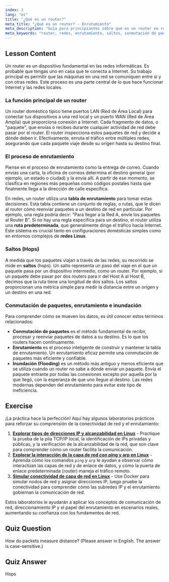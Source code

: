 ```yaml
---
index: 1
lang: "es"
title: "¿Qué es un router?"
meta_title: "¿Qué es un router? - Enrutamiento"
meta_description: "Guía para principiantes sobre qué es un router en redes. Aprenda sobre enrutamiento, conmutación de paquetes, saltos y cómo los routers usan tablas de enrutamiento para reenviar datos a través de redes. Esta guía de redes es esencial para aprender sobre redes en Linux."
meta_keywords: "router, redes, enrutamiento, saltos, conmutación de paquetes, redes Linux, tutorial principiantes, guía de redes"
---
```


## Lesson Content

Un router es un dispositivo fundamental en las redes informáticas. Es probable que tengas uno en casa que te conecta a Internet. Su trabajo principal es permitir que las máquinas en una red se comuniquen entre sí y con otras redes. Este proceso es una parte central de lo que hace funcionar Internet y las redes locales.

### La función principal de un router

Un router doméstico típico tiene puertos LAN (Red de Área Local) para conectar tus dispositivos a una red local y un puerto WAN (Red de Área Amplia) que proporciona conexión a Internet. Cada fragmento de datos, o "paquete", que envías o recibes durante cualquier actividad de red debe pasar por el router. El router inspecciona estos paquetes de red y decide a dónde deben ir. Efectivamente, enruta el tráfico entre múltiples redes, asegurando que cada paquete viaje desde su origen hasta su destino final.

### El proceso de enrutamiento

Piense en el proceso de enrutamiento como la entrega de correo. Cuando envías una carta, la oficina de correos determina el destino general (por ejemplo, un estado o ciudad) y la envía allí. A partir de ese momento, se clasifica en regiones más pequeñas como códigos postales hasta que finalmente llega a la dirección de calle específica.

En redes, un router utiliza una **tabla de enrutamiento** para tomar estas decisiones. Esta tabla contiene un conjunto de reglas, o rutas, que le dicen al router cómo reenviar paquetes a un destino de red en particular. Por ejemplo, una regla podría decir: "Para llegar a la Red A, envíe los paquetes al Router B". Si no hay una regla específica para un destino, el router utiliza una **ruta predeterminada**, que generalmente dirige el tráfico hacia Internet. Este sistema es crucial tanto en configuraciones domésticas simples como en entornos complejos de **redes Linux**.

### Saltos (Hops)

A medida que los paquetes viajan a través de las redes, su recorrido se mide en **saltos** (hops). Un salto representa un paso del viaje en el que un paquete pasa por un dispositivo intermedio, como un router. Por ejemplo, si un paquete debe pasar por dos routers para ir del Host A al Host B, decimos que la ruta tiene una longitud de dos saltos. Los saltos proporcionan una métrica simple para medir la distancia entre un origen y un destino en una red.

### Conmutación de paquetes, enrutamiento e inundación

Para comprender cómo se mueven los datos, es útil conocer estos términos relacionados:

- **Conmutación de paquetes** es el método fundamental de recibir, procesar y reenviar paquetes de datos a su destino. Es lo que los routers hacen continuamente.
- **Enrutamiento** es el proceso inteligente de construir y mantener la tabla de enrutamiento. Un enrutamiento eficaz permite una conmutación de paquetes más eficiente y confiable.
- **Inundación (Flooding)** es un método más antiguo y menos eficiente que se utiliza cuando un router no sabe a dónde enviar un paquete. Envía el paquete entrante por todas las conexiones excepto por aquella por la que llegó, con la esperanza de que uno llegue al destino. Las redes modernas dependen del enrutamiento para evitar este tipo de ineficiencia.

## Exercise

¡La práctica hace la perfección! Aquí hay algunos laboratorios prácticos para reforzar su comprensión de la conectividad de red y el enrutamiento:

1. **[Explorar tipos de direcciones IP y alcanzabilidad en Linux](https://labex.io/es/labs/comptia-explore-ip-address-types-and-reachability-in-linux-592780)** - Practique la prueba de la pila TCP/IP local, la identificación de IPs privadas y públicas, y la verificación de la alcanzabilidad de la red, que son clave para comprender cómo un router facilita la comunicación.
2. **[Explorar la interacción de la capa de red con ping y arp en Linux](https://labex.io/es/labs/comptia-explore-network-layer-interaction-with-ping-and-arp-in-linux-592746)** - Aprenda cómo los comandos `ping` y `arp` le ayudan a observar cómo interactúan las capas de red y de enlace de datos, y cómo la puerta de enlace predeterminada (router) maneja el tráfico remoto.
3. **[Simular conectividad de capa de red en Linux](https://labex.io/es/labs/comptia-simulate-network-layer-connectivity-in-linux-592752)** - Use Docker para simular nodos de red y asignar direcciones IP, luego pruebe la conectividad para comprender cómo las subredes IP y el enrutamiento gobiernan la comunicación de red.

Estos laboratorios le ayudarán a aplicar los conceptos de comunicación de red, direccionamiento IP y el papel del enrutamiento en escenarios reales, aumentando su confianza con los fundamentos de red.

## Quiz Question

How do packets measure distance? (Please answer in English. The answer is case-sensitive.)

## Quiz Answer

Hops

